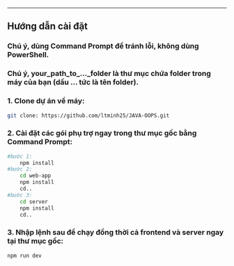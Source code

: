 
---

## Hướng dẫn cài đặt

### Chú ý, dùng Command Prompt để tránh lỗi, không dùng PowerShell.
### Chú ý, your_path_to_..._folder là thư mục chứa folder trong máy của bạn (dấu ... tức là tên folder).

### 1. Clone dự án về máy:

```bash
git clone: https://github.com/ltminh25/JAVA-OOPS.git 

```
### 2. Cài đặt các gói phụ trợ ngay trong thư mục gốc bằng Command Prompt:
```bash
#bước 1:
    npm install
#bước 2:
    cd web-app
    npm install
    cd..
#bước 3:
    cd server
    npm install
    cd..
```
### 3. Nhập lệnh sau để chạy đồng thời cả frontend và server ngay tại thư mục gốc:
```bash
npm run dev
```